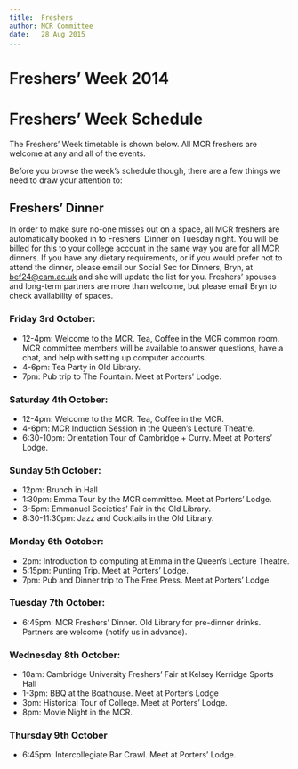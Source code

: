 ```yaml
---
title:  Freshers  
author: MCR Committee  
date:   28 Aug 2015  
...
```


# Freshers’ Week 2014

# Freshers’ Week Schedule

The Freshers’ Week timetable is shown below. All MCR freshers are
welcome at any and all of the events.

Before you browse the week’s schedule though, there are a few things we
need to draw your attention to:

## Freshers’ Dinner

In order to make sure no-one misses out on a space, all MCR freshers are
automatically booked in to Freshers’ Dinner on Tuesday night. You will
be billed for this to your college account in the same way you are for
all MCR dinners. If you have any dietary requirements, or if you would
prefer not to attend the dinner, please email our Social Sec for
Dinners, Bryn, at <bef24@cam.ac.uk> and she will update the list for
you. Freshers’ spouses and long-term partners are more than welcome, but
please email Bryn to check availability of spaces.

### Friday 3rd October:

-   12-4pm: Welcome to the MCR. Tea, Coffee in the MCR common room. MCR
    committee members will be available to answer questions, have a
    chat, and help with setting up computer accounts.
-   4-6pm: Tea Party in Old Library.
-   7pm: Pub trip to The Fountain. Meet at Porters’ Lodge.

### Saturday 4th October:

-   12-4pm: Welcome to the MCR. Tea, Coffee in the MCR.
-   4-6pm: MCR Induction Session in the Queen’s Lecture Theatre.
-   6:30-10pm: Orientation Tour of Cambridge + Curry. Meet at
    Porters’ Lodge.

### Sunday 5th October:

-   12pm: Brunch in Hall
-   1:30pm: Emma Tour by the MCR committee. Meet at Porters’ Lodge.
-   3-5pm: Emmanuel Societies’ Fair in the Old Library.
-   8:30-11:30pm: Jazz and Cocktails in the Old Library.

### Monday 6th October:

-   2pm: Introduction to computing at Emma in the Queen’s
    Lecture Theatre.
-   5:15pm: Punting Trip. Meet at Porters’ Lodge.
-   7pm: Pub and Dinner trip to The Free Press. Meet at Porters’ Lodge.

### Tuesday 7th October:

-   6:45pm: MCR Freshers’ Dinner. Old Library for pre-dinner drinks.
    Partners are welcome (notify us in advance).

### Wednesday 8th October:

-   10am: Cambridge University Freshers’ Fair at Kelsey Kerridge Sports
    Hall
-   1-3pm: BBQ at the Boathouse. Meet at Porter’s Lodge
-   3pm: Historical Tour of College. Meet at Porters’ Lodge.
-   8pm: Movie Night in the MCR.

### Thursday 9th October

-   6:45pm: Intercollegiate Bar Crawl. Meet at Porters’ Lodge.

